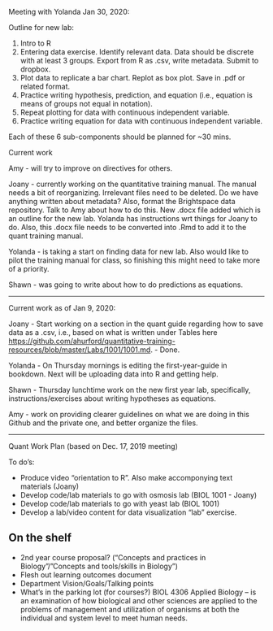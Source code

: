 Meeting with Yolanda Jan 30, 2020:

Outline for new lab:
1. Intro to R
1. Entering data exercise. Identify relevant data. Data should be discrete with at least 3 groups. Export from R as .csv, write metadata. Submit to dropbox. 
1. Plot data to replicate a bar chart. Replot as box plot. Save in .pdf or related format.
1. Practice writing hypothesis, prediction, and equation (i.e., equation is means of groups not equal in notation).
1. Repeat plotting for data with continuous independent variable.
1. Practice writing equation for data with continuous independent variable.

Each of these 6 sub-components should be planned for ~30 mins.

Current work

Amy - will try to improve on directives for others.

Joany - currently working on the quantitative training manual. The manual needs a bit of reorganizing. Irrelevant files need to be deleted. Do we have anything written about metadata? Also, format the Brightspace data repository. Talk to Amy about how to do this. New .docx file added which is an outline for the new lab. Yolanda has instructions wrt things for Joany to do. Also, this .docx file needs to be converted into .Rmd to add it to the quant training manual.

Yolanda - is taking a start on finding data for new lab. Also would like to pilot the training manual for class, so finishing this might need to take more of a priority.

Shawn - was going to write about how to do predictions as equations.

-----------
Current work as of Jan 9, 2020:

Joany - Start working on a section in the quant guide regarding how to save data as a .csv, i.e., based on what is written under Tables here https://github.com/ahurford/quantitative-training-resources/blob/master/Labs/1001/1001.md. - Done.

Yolanda - On Thursday mornings is editing the first-year-guide in bookdown. Next will be uploading data into R and getting help.

Shawn - Thursday lunchtime work on the new first year lab, specifically, instructions/exercises about writing hypotheses as equations.

Amy - work on providing clearer guidelines on what we are doing in this Github and the private one, and better organize the files.

----------
Quant Work Plan (based on Dec. 17, 2019 meeting)

To do’s:

-	Produce video “orientation to R”. Also make accomponying text materials (Joany)
-	Develop code/lab materials to go with osmosis lab (BIOL 1001 - Joany)
-	Develop code/lab materials to go with yeast lab (BIOL 1001)
-	Develop a lab/video content for data visualization “lab” exercise.

On the shelf
------
-	2nd year course proposal? (“Concepts and practices in Biology”/”Concepts and tools/skills in Biology”)
-	Flesh out learning outcomes document
-	Department Vision/Goals/Talking points
-	What’s in the parking lot (for courses?) BIOL 4306 Applied Biology – is an examination of how biological and other sciences are applied to the problems of management and utilization of organisms at both the individual and system level to meet human needs.
